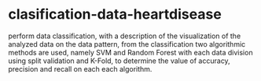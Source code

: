 # clasification-data-heartdisease
perform data classification, with a description of the visualization of the analyzed data on the data pattern, from the classification two algorithmic methods are used, namely SVM and Random Forest with each data division using split validation and K-Fold, to determine the value of accuracy, precision and recall on each each algorithm.
